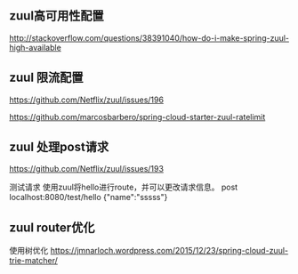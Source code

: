 


## zuul高可用性配置

http://stackoverflow.com/questions/38391040/how-do-i-make-spring-zuul-high-available


## zuul 限流配置

https://github.com/Netflix/zuul/issues/196

https://github.com/marcosbarbero/spring-cloud-starter-zuul-ratelimit

## zuul 处理post请求

https://github.com/Netflix/zuul/issues/193

测试请求
使用zuul将hello进行route，并可以更改请求信息。
post localhost:8080/test/hello {"name":"sssss"}


## zuul router优化

使用树优化
https://jmnarloch.wordpress.com/2015/12/23/spring-cloud-zuul-trie-matcher/